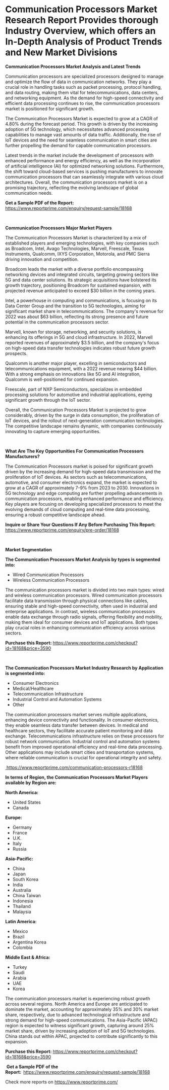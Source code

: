 <p><h1>Communication Processors Market Research Report Provides thorough Industry Overview, which offers an In-Depth Analysis of Product Trends and New Market Divisions</h1></p><p><strong>Communication Processors Market Analysis and Latest Trends</strong></p>
<p><p>Communication processors are specialized processors designed to manage and optimize the flow of data in communication networks. They play a crucial role in handling tasks such as packet processing, protocol handling, and data routing, making them vital for telecommunications, data centers, and networking equipment. As the demand for high-speed connectivity and efficient data processing continues to rise, the communication processors market is positioned for significant growth.</p><p>The Communication Processors Market is expected to grow at a CAGR of 4.80% during the forecast period. This growth is driven by the increasing adoption of 5G technology, which necessitates advanced processing capabilities to manage vast amounts of data traffic. Additionally, the rise of IoT devices and the need for seamless communication in smart cities are further propelling the demand for capable communication processors.</p><p>Latest trends in the market include the development of processors with enhanced performance and energy efficiency, as well as the incorporation of artificial intelligence (AI) for optimized networking solutions. Furthermore, the shift toward cloud-based services is pushing manufacturers to innovate communication processors that can seamlessly integrate with various cloud architectures. Overall, the communication processors market is on a promising trajectory, reflecting the evolving landscape of global communication needs.</p></p>
<p><strong>Get a Sample PDF of the Report:&nbsp;</strong> <a href="https://www.reportprime.com/enquiry/request-sample/18168?utm_campaign=2218&utm_medium=2&utm_source=Github&utm_content=ia&utm_term=18032025&utm_id=communication-processors">https://www.reportprime.com/enquiry/request-sample/18168</a></p>
<p>&nbsp;</p>
<p><strong>Communication Processors Major Market Players</strong></p>
<p><p>The Communication Processors Market is characterized by a mix of established players and emerging technologies, with key companies such as Broadcom, Intel, Avago Technologies, Marvell, Freescale, Texas Instruments, Qualcomm, IXYS Corporation, Motorola, and PMC Sierra driving innovation and competition. </p><p>Broadcom leads the market with a diverse portfolio encompassing networking devices and integrated circuits, targeting growing sectors like 5G and data center solutions. Its strategic acquisitions have bolstered its growth trajectory, positioning Broadcom for sustained expansion, with projected revenue anticipated to exceed $30 billion in the coming years.</p><p>Intel, a powerhouse in computing and communications, is focusing on its Data Center Group and the transition to 5G technologies, aiming for significant market share in telecommunications. The company's revenue for 2022 was about $63 billion, reflecting its strong presence and future potential in the communication processors sector.</p><p>Marvell, known for storage, networking, and security solutions, is enhancing its offerings in 5G and cloud infrastructure. In 2022, Marvell reported revenues of approximately $3.5 billion, and the company's focus on high-speed data transfer technologies indicates robust future growth prospects.</p><p>Qualcomm is another major player, excelling in semiconductors and telecommunications equipment, with a 2022 revenue nearing $44 billion. With a strong emphasis on innovations like 5G and AI integration, Qualcomm is well-positioned for continued expansion.</p><p>Freescale, part of NXP Semiconductors, specializes in embedded processing solutions for automotive and industrial applications, eyeing significant growth through the IoT sector. </p><p>Overall, the Communication Processors Market is projected to grow considerably, driven by the surge in data consumption, the proliferation of IoT devices, and the rollout of next-generation communication technologies. The competitive landscape remains dynamic, with companies continuously innovating to capture emerging opportunities.</p></p>
<p>&nbsp;</p>
<p><strong>What Are The Key Opportunities For Communication Processors Manufacturers?</strong></p>
<p><p>The Communication Processors market is poised for significant growth driven by the increasing demand for high-speed data transmission and the proliferation of IoT devices. As sectors such as telecommunications, automotive, and consumer electronics expand, the market is expected to grow at a CAGR of approximately 7-9% from 2023 to 2030. Innovations in 5G technology and edge computing are further propelling advancements in communication processors, enabling enhanced performance and efficiency. Key players are focusing on developing specialized processors to meet the evolving demands of cloud computing and real-time data processing, ensuring a robust competitive landscape ahead.</p></p>
<p><strong>Inquire or Share Your Questions If Any Before Purchasing This Report:</strong> <a href="https://www.reportprime.com/enquiry/pre-order/18168?utm_campaign=2218&utm_medium=2&utm_source=Github&utm_content=ia&utm_term=18032025&utm_id=communication-processors">https://www.reportprime.com/enquiry/pre-order/18168</a></p>
<p>&nbsp;</p>
<p><strong>Market Segmentation</strong></p>
<p><strong>The Communication Processors Market Analysis by types is segmented into:</strong></p>
<p><ul><li>Wired Communication Processors</li><li>Wireless Communication Processors</li></ul></p>
<p><p>The communication processors market is divided into two main types: wired and wireless communication processors. Wired communication processors facilitate data transmission through physical connections like cables, ensuring stable and high-speed connectivity, often used in industrial and enterprise applications. In contrast, wireless communication processors enable data exchange through radio signals, offering flexibility and mobility, making them ideal for consumer devices and IoT applications. Both types play crucial roles in enhancing communication efficiency across various sectors.</p></p>
<p><strong>Purchase this Report:&nbsp;</strong><a href="https://www.reportprime.com/checkout?id=18168&price=3590&utm_campaign=2218&utm_medium=2&utm_source=Github&utm_content=ia&utm_term=18032025&utm_id=communication-processors">https://www.reportprime.com/checkout?id=18168&price=3590</a></p>
<p>&nbsp;</p>
<p><strong>The Communication Processors Market Industry Research by Application is segmented into:</strong></p>
<p><ul><li>Consumer Electronics</li><li>Medical/Healthcare</li><li>Telecommunication Infrastructure</li><li>Industrial Control and Automation Systems</li><li>Other</li></ul></p>
<p><p>The communication processors market serves multiple applications, enhancing device connectivity and functionality. In consumer electronics, they enable seamless data transfer between devices. In medical and healthcare sectors, they facilitate accurate patient monitoring and data exchange. Telecommunications infrastructure relies on these processors for robust network communication. Industrial control and automation systems benefit from improved operational efficiency and real-time data processing. Other applications may include smart cities and transportation systems, where reliable communication is crucial for operational integrity and safety.</p></p>
<p><a href="https://www.reportprime.com/communication-processors-r18168?utm_campaign=2218&utm_medium=2&utm_source=Github&utm_content=ia&utm_term=18032025&utm_id=communication-processors">&nbsp;https://www.reportprime.com/communication-processors-r18168</a></p>
<p><strong>In terms of Region, the Communication Processors Market Players available by Region are:</strong></p>
<p>
    <p> <strong> North America: </strong>
        <ul>
            <li>United States</li>
            <li>Canada</li>
        </ul>
        </p> 
    <p> <strong> Europe: </strong>
        <ul>
            <li>Germany</li>
            <li>France</li>
            <li>U.K.</li>
            <li>Italy</li>
            <li>Russia</li>
        </ul>
        </p> 
    <p> <strong> Asia-Pacific: </strong>
        <ul>
            <li>China</li>
            <li>Japan</li>
            <li>South Korea</li>
            <li>India</li>
            <li>Australia</li>
            <li>China Taiwan</li>
            <li>Indonesia</li>
            <li>Thailand</li>
            <li>Malaysia</li>
        </ul>
        </p> 
    <p> <strong> Latin America: </strong>
        <ul>
            <li>Mexico</li>
            <li>Brazil</li>
            <li>Argentina Korea</li>
            <li>Colombia</li>
        </ul>
        </p> 
    <p> <strong> Middle East & Africa: </strong>
        <ul>
            <li>Turkey</li>
            <li>Saudi</li>
            <li>Arabia</li>
            <li>UAE</li>
            <li>Korea</li>
        </ul>
    </p>
    </p>
<p><p>The communication processors market is experiencing robust growth across several regions. North America and Europe are anticipated to dominate the market, accounting for approximately 35% and 30% market share, respectively, due to advanced technological infrastructure and strong demand for high-speed communications. The Asia-Pacific (APAC) region is expected to witness significant growth, capturing around 25% market share, driven by increasing adoption of IoT and 5G technologies. China stands out within APAC, projected to contribute significantly to this expansion.</p></p>
<p><strong>Purchase this Report: </strong><a href="https://www.reportprime.com/checkout?id=18168&price=3590&utm_campaign=2218&utm_medium=2&utm_source=Github&utm_content=ia&utm_term=18032025&utm_id=communication-processors">https://www.reportprime.com/checkout?id=18168&price=3590</a></p>
<p>&nbsp;<strong>Get a Sample PDF of the Report:&nbsp;&nbsp;</strong><a href="https://www.reportprime.com/enquiry/request-sample/18168?utm_campaign=2218&utm_medium=2&utm_source=Github&utm_content=ia&utm_term=18032025&utm_id=communication-processors">https://www.reportprime.com/enquiry/request-sample/18168</a></p>
<p><strong></strong></p>
<p>Check more reports on <a href="https://www.reportprime.com/?utm_campaign=2218&utm_medium=2&utm_source=Github&utm_content=ia&utm_term=18032025&utm_id=communication-processors">https://www.reportprime.com/</a></p>